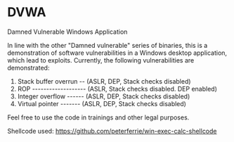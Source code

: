 # DVWA
Damned Vulnerable Windows Application

In line with the other "Damned vulnerable" series of binaries, this is a demonstration of software vulnerabilities in a Windows desktop application, which lead to exploits. Currently, the following vulnerabilities are demonstrated:
1. Stack buffer overrun -- (ASLR, DEP, Stack checks disabled)
2. ROP ------------------- (ASLR, Stack checks disabled. DEP enabled)
3. Integer overflow ------ (ASLR, DEP, Stack checks disabled)
4. Virtual pointer ------- (ASLR, DEP, Stack checks disabled)

Feel free to use the code in trainings and other legal purposes.

Shellcode used:
https://github.com/peterferrie/win-exec-calc-shellcode
